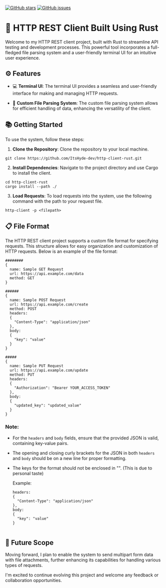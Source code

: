 [![GitHub stars](https://img.shields.io/github/stars/ItsHyde-dev/http-client-rust?style=social)](https://github.com/ItsHyde-dev/http-client-rust/stargazers)
[![GitHub issues](https://img.shields.io/github/issues/ItsHyde-dev/http-client-rust)](https://github.com/ItsHyde-dev/http-client-rust/issues)


# 🚀 HTTP REST Client Built Using Rust

Welcome to my HTTP REST client project, built with Rust to streamline API testing and development processes. This powerful tool incorporates a full-fledged file parsing system and a user-friendly terminal UI for an intuitive user experience.

## ⚙️ Features

- 💻 **Terminal UI**: The terminal UI provides a seamless and user-friendly interface for making and managing HTTP requests.
  
- 📂 **Custom File Parsing System**: The custom file parsing system allows for efficient handling of data, enhancing the versatility of the client.

## 📚 Getting Started

To use the system, follow these steps:

1. **Clone the Repository**: Clone the repository to your local machine.

```
git clone https://github.com/ItsHyde-dev/http-client-rust.git
```

2. **Install Dependencies**: Navigate to the project directory and use Cargo to install the client.

```
cd http-client-rust
cargo install --path ./
```

3. **Load Requests**: To load requests into the system, use the following command with the path to your request file.
```
http-client -p <filepath>
```

## 📋 File Format

The HTTP REST client project supports a custom file format for specifying requests. This structure allows for easy organization and customization of HTTP requests. Below is an example of the file format:

```plaintext
########
{
  name: Sample GET Request
  url: https://api.example.com/data
  method: GET
}

######
{
  name: Sample POST Request
  url: https://api.example.com/create
  method: POST
  headers:
  {
    "Content-Type": "application/json"
  },
  body:
  {
    "key": "value"
  }
}

#####
{
  name: Sample PUT Request
  url: https://api.example.com/update
  method: PUT
  headers:
  {
    "Authorization": "Bearer YOUR_ACCESS_TOKEN"
  },
  body:
  {
    "updated_key": "updated_value"
  }
}
```

### Note:

- For the `headers` and `body` fields, ensure that the provided JSON is valid, containing key-value pairs.
- The opening and closing curly brackets for the JSON in both `headers` and `body` should be on a new line for proper formatting.
- The keys for the format should not be enclosed in "". (This is due to personal taste) 

  Example:

  ```plaintext
  headers:
  {
    "Content-Type": "application/json"
  },
  body:
  {
    "key": "value"
  }


## 🔮 Future Scope

Moving forward, I plan to enable the system to send multipart form data with file attachments, further enhancing its capabilities for handling various types of requests.

I'm excited to continue evolving this project and welcome any feedback or collaboration opportunities.
